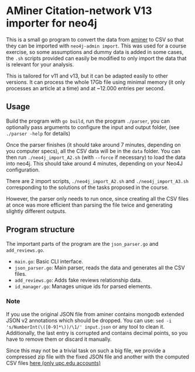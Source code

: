 # AMiner Citation-network V13 importer for neo4j

This is a small go program to convert the data from [aminer][1] to CSV
so that they can be imported with `neo4j-admin import`. This was used for
a course exercise, so some assumptions and dummy data is added in some cases,
the `.sh` scripts provided can easily be modified to only import the data that
is relevant for your analysis.

This is tailored for v11 and v13, but it can be adapted easily to other
versions. It can process the whole 17Gb file using minimal memory (it only processes
an article at a time) and at ~12.000 entries per second.

## Usage

Build the program with `go build`, run the program `./parser`, you can
optionally pass arguments to configure the input and output folder, (see
`./parser -help` for details)

Once the parser finishes (it should take around 7 minutes, depending on you
computer specs), all the CSV data will be in the `data` folder. You can then run
`./neo4j_import_A2.sh` (with `--force` if necessary) to load the data into
neo4j. This should take around 4 minutes, depending on your Neo4J
configuration.

There are 2 import scripts, `./neo4j_import_A2.sh` and `./neo4j_import_A3.sh`
corresponding to the solutions of the tasks proposed in the course.

However, the parser only needs to run once, since creating all the CSV files at
once was more efficient than parsing the file twice and generating slightly
different outputs.

## Program structure

The important parts of the program are the `json_parser.go` and
`add_reviews.go`.

- `main.go`: Basic CLI interface.
- `json_parser.go`: Main parser, reads the data and generates all the CSV files.
- `add_reviews.go`: Adds fake reviews relationship data.
- `id_manager.go`: Manages unique ids for parsed elements.

### Note

If you use the original JSON file from aminer contains mongodb extended JSON v2
annotations which should be dropped. You can use:
`sed -i 's/NumberInt(\([0-9]*\))/\1/' input.json` or any tool to clean it.
Additionally, the last entry is corrupted and contains decimal points, so you
have to remove them or discard it manually.

Since this may not be a trivial task on such a big file, we provide a compressed
zip file with the fixed JSON file and another with the computed CSV files
[here (only upc.edu accounts)][2]

[1]: https://www.aminer.org/citation
[2]: https://drive.google.com/drive/folders/1Pz00DOnqoGlOUfqALr5R7EP9-p2EdROm
